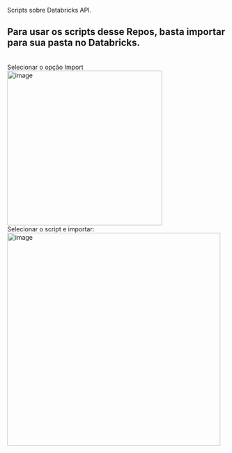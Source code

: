 Scripts sobre Databricks API.

## Para usar os scripts desse Repos, basta importar para sua pasta no Databricks.
<br>
Selecionar o opção Import
<img width="355" alt="image" src="https://user-images.githubusercontent.com/69867503/218261423-276004c0-87d8-40f2-a37c-1d1dfc25f11d.png">
<br>
Selecionar o script e importar:
<img width="489" alt="image" src="https://user-images.githubusercontent.com/69867503/218261470-653f47d0-597d-4731-bec2-da14a1cce4b8.png">
